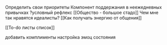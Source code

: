 Определить свои приоритеты
Компонент поддержания в неежедневных привычках
	?условный рефлекс
[[Общество - большое стадо]]
Чем мне так нравятся идеалисты?
[[Как получать энергию от общения]]

[[To-do листы список]]

добавить
комплименты
настройка эмоц состояния
